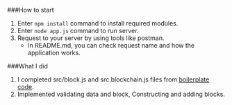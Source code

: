 ###How to start

1. Enter `npm install` command to install required modules.
2. Enter `node app.js` command to run server.
3. Request to your server by using tools like postman.  
    - In README.md, you can check request name and how the application works.

###What I did

1. I completed src/block.js and src.blockchain.js files from [boilerplate code](https://s3.amazonaws.com/video.udacity-data.com/topher/2019/April/5cae1b26_project-1-v2-boilerplate/project-1-v2-boilerplate.zip).
2. Implemented validating data and block, Constructing and adding blocks.